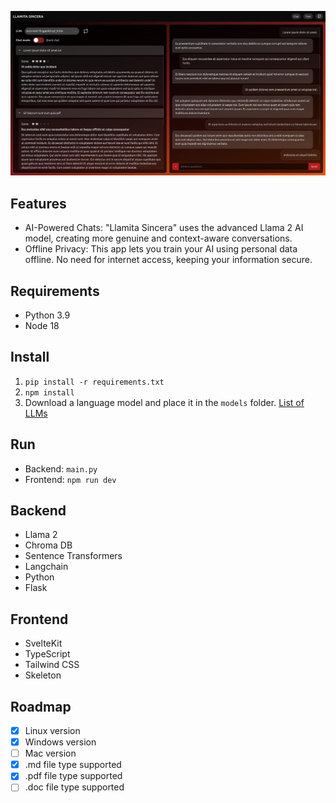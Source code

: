 ![Llamita Sincera App](static/screenshot-llamitasincera.jpg)

## Features

- AI-Powered Chats: "Llamita Sincera" uses the advanced Llama 2 AI model, creating more genuine and context-aware conversations.
- Offline Privacy: This app lets you train your AI using personal data offline. No need for internet access, keeping your information secure.

## Requirements

- Python 3.9
- Node 18

## Install

1. `pip install -r requirements.txt`
2. `npm install`
3. Download a language model and place it in the `models` folder. [List of LLMs](models/README.md)

## Run

- Backend: `main.py`
- Frontend: `npm run dev`

## Backend

- Llama 2
- Chroma DB
- Sentence Transformers
- Langchain
- Python
- Flask

## Frontend

- SvelteKit
- TypeScript
- Tailwind CSS
- Skeleton

## Roadmap

- [x] Linux version
- [x] Windows version
- [ ] Mac version
- [x] .md file type supported
- [x] .pdf file type supported
- [ ] .doc file type supported
